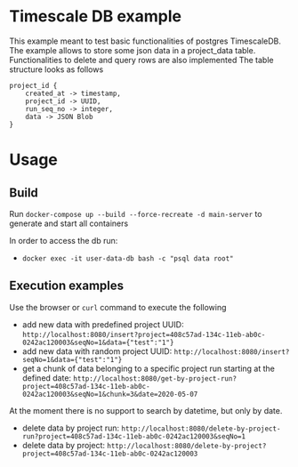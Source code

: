 # Timescale DB example
This example meant to test basic functionalities of postgres TimescaleDB. The example allows to store some json data in a project_data table. Functionalities to delete and query rows are also implemented
The table structure looks as follows

```
project_id {
    created_at -> timestamp,
    project_id -> UUID,
    run_seq_no -> integer,
    data -> JSON Blob
}
```

# Usage
## Build
Run ```docker-compose up --build --force-recreate -d main-server``` to generate and start all containers

In order to access the db run:
- ```docker exec -it user-data-db bash -c "psql data root"```

## Execution examples
Use the browser or ```curl``` command to execute the following
- add new data with predefined project UUID: ```http://localhost:8080/insert?project=408c57ad-134c-11eb-ab0c-0242ac120003&seqNo=1&data={"test":"1"}```
- add new data with random project UUID: ```http://localhost:8080/insert?seqNo=1&data={"test":"1"}```
- get a chunk of data belonging to a specific project run starting at the defined date: ```http://localhost:8080/get-by-project-run?project=408c57ad-134c-11eb-ab0c-0242ac120003&seqNo=1&chunk=3&date=2020-05-07```

At the moment there is no support to search by datetime, but only by date.
- delete data by project run: ```http://localhost:8080/delete-by-project-run?project=408c57ad-134c-11eb-ab0c-0242ac120003&seqNo=1```
- delete data by project: ```http://localhost:8080/delete-by-project?project=408c57ad-134c-11eb-ab0c-0242ac120003```

